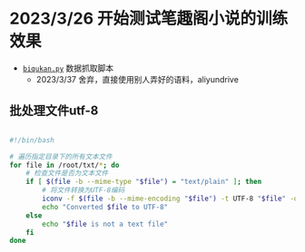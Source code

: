 # 2023/3/26 开始测试笔趣阁小说的训练效果

-  [`biqukan.py`](./biqukan.py) 数据抓取脚本
   - 2023/3/37 舍弃，直接使用别人弄好的语料，aliyundrive




## 批处理文件utf-8
```bash

#!/bin/bash

# 遍历指定目录下的所有文本文件
for file in /root/txt/*; do
    # 检查文件是否为文本文件
    if [ $(file -b --mime-type "$file") = "text/plain" ]; then
        # 将文件转换为UTF-8编码
        iconv -f $(file -b --mime-encoding "$file") -t UTF-8 "$file" -o "$file"
        echo "Converted $file to UTF-8"
    else
        echo "$file is not a text file"
    fi
done


```
